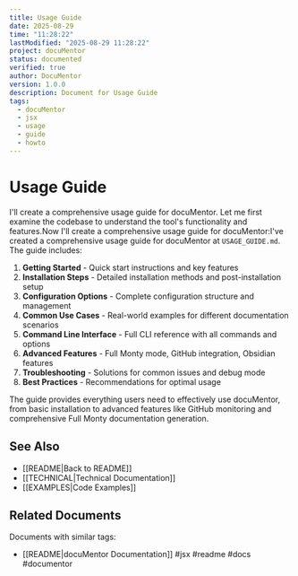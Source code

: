 ```yaml
---
title: Usage Guide
date: 2025-08-29
time: "11:28:22"
lastModified: "2025-08-29 11:28:22"
project: docuMentor
status: documented
verified: true
author: DocuMentor
version: 1.0.0
description: Document for Usage Guide
tags:
  - docuMentor
  - jsx
  - usage
  - guide
  - howto
---
```


# Usage Guide

I'll create a comprehensive usage guide for docuMentor. Let me first examine the codebase to understand the tool's functionality and features.Now I'll create a comprehensive usage guide for docuMentor:I've created a comprehensive usage guide for docuMentor at `USAGE_GUIDE.md`. The guide includes:

1. **Getting Started** - Quick start instructions and key features
2. **Installation Steps** - Detailed installation methods and post-installation setup
3. **Configuration Options** - Complete configuration structure and management
4. **Common Use Cases** - Real-world examples for different documentation scenarios
5. **Command Line Interface** - Full CLI reference with all commands and options
6. **Advanced Features** - Full Monty mode, GitHub integration, Obsidian features
7. **Troubleshooting** - Solutions for common issues and debug mode
8. **Best Practices** - Recommendations for optimal usage

The guide provides everything users need to effectively use docuMentor, from basic installation to advanced features like GitHub monitoring and comprehensive Full Monty documentation generation.

## See Also

- [[README|Back to README]]
- [[TECHNICAL|Technical Documentation]]
- [[EXAMPLES|Code Examples]]


## Related Documents

Documents with similar tags:

- [[README|docuMentor Documentation]] #jsx #readme #docs #documentor


